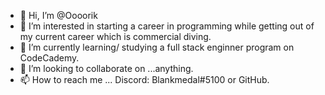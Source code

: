 - 👋 Hi, I’m @Oooorik
- 👀 I’m interested in starting a career in programming while getting out of my current career which is commercial diving.
- 🌱 I’m currently learning/ studying a full stack enginner program on CodeCademy.
- 💞️ I’m looking to collaborate on ...anything.
- 📫 How to reach me ... Discord: Blankmedal#5100 or GitHub.

<!---
Oooorik/Oooorik is a ✨ special ✨ repository because its `README.md` (this file) appears on your GitHub profile.
You can click the Preview link to take a look at your changes.
--->
